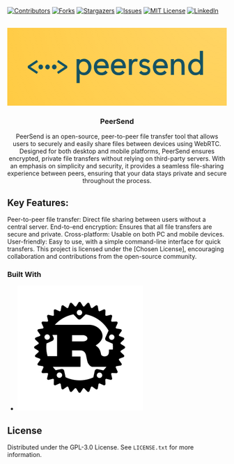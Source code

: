 [![Contributors][contributors-shield]][contributors-url]
[![Forks][forks-shield]][forks-url]
[![Stargazers][stars-shield]][stars-url]
[![Issues][issues-shield]][issues-url]
[![MIT License][license-shield]][license-url]
[![LinkedIn][linkedin-shield]][linkedin-url]

<br />
<div align="center">
  <a href="https://github.com/hakdag/peersend">
    <img src="images/logo_big.png" alt="Logo" width="537" height="179">
  </a>

<h3 align="center">PeerSend</h3>

  <p align="center">
PeerSend is an open-source, peer-to-peer file transfer tool that allows users to securely and easily share files between devices using WebRTC. Designed for both desktop and mobile platforms, PeerSend ensures encrypted, private file transfers without relying on third-party servers. With an emphasis on simplicity and security, it provides a seamless file-sharing experience between peers, ensuring that your data stays private and secure throughout the process.
  </p>
</div>


## Key Features:

Peer-to-peer file transfer: Direct file sharing between users without a central server.
End-to-end encryption: Ensures that all file transfers are secure and private.
Cross-platform: Usable on both PC and mobile devices.
User-friendly: Easy to use, with a simple command-line interface for quick transfers.
This project is licensed under the [Chosen License], encouraging collaboration and contributions from the open-source community.

### Built With

* [![Rust][Rust]][Rust-url]


<!-- LICENSE -->
## License

Distributed under the GPL-3.0 License. See `LICENSE.txt` for more information.

<!-- MARKDOWN LINKS & IMAGES -->
[contributors-shield]: https://img.shields.io/github/contributors/hakdag/peersend.svg?style=for-the-badge
[contributors-url]: https://github.com/hakdag/peersend/graphs/contributors
[forks-shield]: https://img.shields.io/github/forks/hakdag/peersend.svg?style=for-the-badge
[forks-url]: https://github.com/hakdag/peersend/network/members
[stars-shield]: https://img.shields.io/github/stars/hakdag/peersend.svg?style=for-the-badge
[stars-url]: https://github.com/hakdag/peersend/stargazers
[issues-shield]: https://img.shields.io/github/issues/hakdag/peersend.svg?style=for-the-badge
[issues-url]: https://github.com/hakdag/peersend/issues
[license-shield]: https://img.shields.io/github/license/hakdag/peersend.svg?style=for-the-badge
[license-url]: https://github.com/hakdag/peersend/blob/master/LICENSE.txt
[linkedin-shield]: https://img.shields.io/badge/-LinkedIn-black.svg?style=for-the-badge&logo=linkedin&colorB=555
[linkedin-url]: https://www.linkedin.com/in/hakanakdag
[Rust-url]: https://www.rust-lang.org/
[Rust]: images/rust-logo-blk.svg
